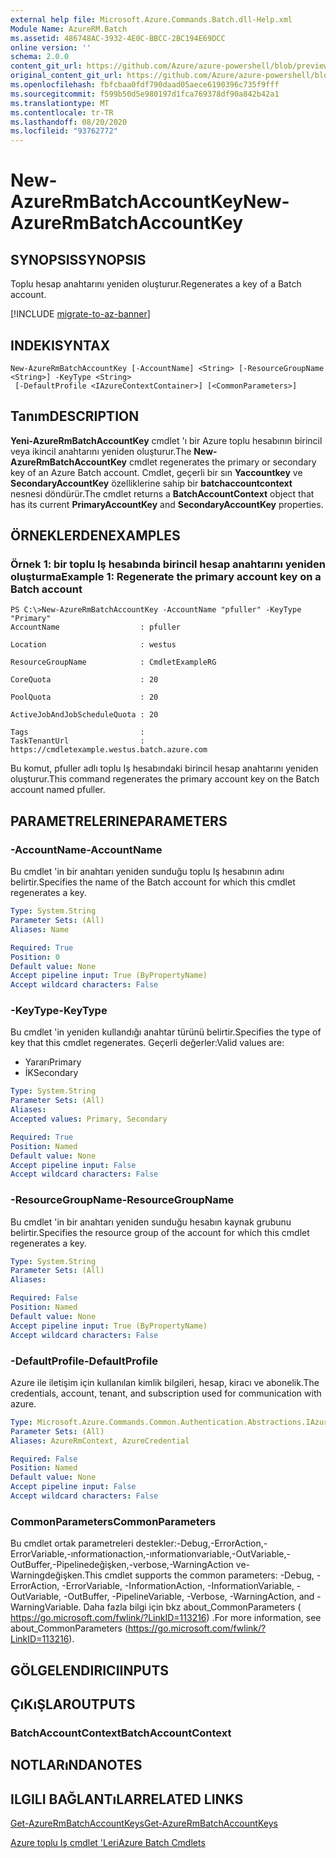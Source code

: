 ```yaml
---
external help file: Microsoft.Azure.Commands.Batch.dll-Help.xml
Module Name: AzureRM.Batch
ms.assetid: 486748AC-3932-4E0C-BBCC-2BC194E69DCC
online version: ''
schema: 2.0.0
content_git_url: https://github.com/Azure/azure-powershell/blob/preview/src/ResourceManager/AzureBatch/Commands.Batch/help/New-AzureRmBatchAccountKey.md
original_content_git_url: https://github.com/Azure/azure-powershell/blob/preview/src/ResourceManager/AzureBatch/Commands.Batch/help/New-AzureRmBatchAccountKey.md
ms.openlocfilehash: fbfcbaa0fdf790daad05aece6190396c735f9fff
ms.sourcegitcommit: f599b50d5e980197d1fca769378df90a842b42a1
ms.translationtype: MT
ms.contentlocale: tr-TR
ms.lasthandoff: 08/20/2020
ms.locfileid: "93762772"
---
```

# <span data-ttu-id="584f8-101">New-AzureRmBatchAccountKey</span><span class="sxs-lookup"><span data-stu-id="584f8-101">New-AzureRmBatchAccountKey</span></span>

## <span data-ttu-id="584f8-102">SYNOPSIS</span><span class="sxs-lookup"><span data-stu-id="584f8-102">SYNOPSIS</span></span>
<span data-ttu-id="584f8-103">Toplu hesap anahtarını yeniden oluşturur.</span><span class="sxs-lookup"><span data-stu-id="584f8-103">Regenerates a key of a Batch account.</span></span>

[!INCLUDE [migrate-to-az-banner](../../includes/migrate-to-az-banner.md)]

## <span data-ttu-id="584f8-104">INDEKI</span><span class="sxs-lookup"><span data-stu-id="584f8-104">SYNTAX</span></span>

```
New-AzureRmBatchAccountKey [-AccountName] <String> [-ResourceGroupName <String>] -KeyType <String>
 [-DefaultProfile <IAzureContextContainer>] [<CommonParameters>]
```

## <span data-ttu-id="584f8-105">Tanım</span><span class="sxs-lookup"><span data-stu-id="584f8-105">DESCRIPTION</span></span>
<span data-ttu-id="584f8-106">**Yeni-AzureRmBatchAccountKey** cmdlet 'ı bir Azure toplu hesabının birincil veya ikincil anahtarını yeniden oluşturur.</span><span class="sxs-lookup"><span data-stu-id="584f8-106">The **New-AzureRmBatchAccountKey** cmdlet regenerates the primary or secondary key of an Azure Batch account.</span></span>
<span data-ttu-id="584f8-107">Cmdlet, geçerli bir sın **Yaccountkey** ve **SecondaryAccountKey** özelliklerine sahip bir **batchaccountcontext** nesnesi döndürür.</span><span class="sxs-lookup"><span data-stu-id="584f8-107">The cmdlet returns a **BatchAccountContext** object that has its current **PrimaryAccountKey** and **SecondaryAccountKey** properties.</span></span>

## <span data-ttu-id="584f8-108">ÖRNEKLERDEN</span><span class="sxs-lookup"><span data-stu-id="584f8-108">EXAMPLES</span></span>

### <span data-ttu-id="584f8-109">Örnek 1: bir toplu Iş hesabında birincil hesap anahtarını yeniden oluşturma</span><span class="sxs-lookup"><span data-stu-id="584f8-109">Example 1: Regenerate the primary account key on a Batch account</span></span>
```
PS C:\>New-AzureRmBatchAccountKey -AccountName "pfuller" -KeyType "Primary"
AccountName                  : pfuller

Location                     : westus

ResourceGroupName            : CmdletExampleRG

CoreQuota                    : 20

PoolQuota                    : 20

ActiveJobAndJobScheduleQuota : 20

Tags                         : 
TaskTenantUrl                : https://cmdletexample.westus.batch.azure.com
```

<span data-ttu-id="584f8-110">Bu komut, pfuller adlı toplu Iş hesabındaki birincil hesap anahtarını yeniden oluşturur.</span><span class="sxs-lookup"><span data-stu-id="584f8-110">This command regenerates the primary account key on the Batch account named pfuller.</span></span>

## <span data-ttu-id="584f8-111">PARAMETRELERINE</span><span class="sxs-lookup"><span data-stu-id="584f8-111">PARAMETERS</span></span>

### <span data-ttu-id="584f8-112">-AccountName</span><span class="sxs-lookup"><span data-stu-id="584f8-112">-AccountName</span></span>
<span data-ttu-id="584f8-113">Bu cmdlet 'in bir anahtarı yeniden sunduğu toplu Iş hesabının adını belirtir.</span><span class="sxs-lookup"><span data-stu-id="584f8-113">Specifies the name of the Batch account for which this cmdlet regenerates a key.</span></span>

```yaml
Type: System.String
Parameter Sets: (All)
Aliases: Name

Required: True
Position: 0
Default value: None
Accept pipeline input: True (ByPropertyName)
Accept wildcard characters: False
```

### <span data-ttu-id="584f8-114">-KeyType</span><span class="sxs-lookup"><span data-stu-id="584f8-114">-KeyType</span></span>
<span data-ttu-id="584f8-115">Bu cmdlet 'in yeniden kullandığı anahtar türünü belirtir.</span><span class="sxs-lookup"><span data-stu-id="584f8-115">Specifies the type of key that this cmdlet regenerates.</span></span>
<span data-ttu-id="584f8-116">Geçerli değerler:</span><span class="sxs-lookup"><span data-stu-id="584f8-116">Valid values are:</span></span> 

- <span data-ttu-id="584f8-117">Yararı</span><span class="sxs-lookup"><span data-stu-id="584f8-117">Primary</span></span>
- <span data-ttu-id="584f8-118">İK</span><span class="sxs-lookup"><span data-stu-id="584f8-118">Secondary</span></span>

```yaml
Type: System.String
Parameter Sets: (All)
Aliases: 
Accepted values: Primary, Secondary

Required: True
Position: Named
Default value: None
Accept pipeline input: False
Accept wildcard characters: False
```

### <span data-ttu-id="584f8-119">-ResourceGroupName</span><span class="sxs-lookup"><span data-stu-id="584f8-119">-ResourceGroupName</span></span>
<span data-ttu-id="584f8-120">Bu cmdlet 'in bir anahtarı yeniden sunduğu hesabın kaynak grubunu belirtir.</span><span class="sxs-lookup"><span data-stu-id="584f8-120">Specifies the resource group of the account for which this cmdlet regenerates a key.</span></span>

```yaml
Type: System.String
Parameter Sets: (All)
Aliases: 

Required: False
Position: Named
Default value: None
Accept pipeline input: True (ByPropertyName)
Accept wildcard characters: False
```

### <span data-ttu-id="584f8-121">-DefaultProfile</span><span class="sxs-lookup"><span data-stu-id="584f8-121">-DefaultProfile</span></span>
<span data-ttu-id="584f8-122">Azure ile iletişim için kullanılan kimlik bilgileri, hesap, kiracı ve abonelik.</span><span class="sxs-lookup"><span data-stu-id="584f8-122">The credentials, account, tenant, and subscription used for communication with azure.</span></span>

```yaml
Type: Microsoft.Azure.Commands.Common.Authentication.Abstractions.IAzureContextContainer
Parameter Sets: (All)
Aliases: AzureRmContext, AzureCredential

Required: False
Position: Named
Default value: None
Accept pipeline input: False
Accept wildcard characters: False
```

### <span data-ttu-id="584f8-123">CommonParameters</span><span class="sxs-lookup"><span data-stu-id="584f8-123">CommonParameters</span></span>
<span data-ttu-id="584f8-124">Bu cmdlet ortak parametreleri destekler:-Debug,-ErrorAction,-ErrorVariable,-ınformationaction,-ınformationvariable,-OutVariable,-OutBuffer,-Pipelinedeğişken,-verbose,-WarningAction ve-Warningdeğişken.</span><span class="sxs-lookup"><span data-stu-id="584f8-124">This cmdlet supports the common parameters: -Debug, -ErrorAction, -ErrorVariable, -InformationAction, -InformationVariable, -OutVariable, -OutBuffer, -PipelineVariable, -Verbose, -WarningAction, and -WarningVariable.</span></span> <span data-ttu-id="584f8-125">Daha fazla bilgi için bkz about_CommonParameters ( https://go.microsoft.com/fwlink/?LinkID=113216) .</span><span class="sxs-lookup"><span data-stu-id="584f8-125">For more information, see about_CommonParameters (https://go.microsoft.com/fwlink/?LinkID=113216).</span></span>

## <span data-ttu-id="584f8-126">GÖLGELENDIRICI</span><span class="sxs-lookup"><span data-stu-id="584f8-126">INPUTS</span></span>

## <span data-ttu-id="584f8-127">ÇıKıŞLAR</span><span class="sxs-lookup"><span data-stu-id="584f8-127">OUTPUTS</span></span>

### <span data-ttu-id="584f8-128">BatchAccountContext</span><span class="sxs-lookup"><span data-stu-id="584f8-128">BatchAccountContext</span></span>

## <span data-ttu-id="584f8-129">NOTLARıNDA</span><span class="sxs-lookup"><span data-stu-id="584f8-129">NOTES</span></span>

## <span data-ttu-id="584f8-130">ILGILI BAĞLANTıLAR</span><span class="sxs-lookup"><span data-stu-id="584f8-130">RELATED LINKS</span></span>

[<span data-ttu-id="584f8-131">Get-AzureRmBatchAccountKeys</span><span class="sxs-lookup"><span data-stu-id="584f8-131">Get-AzureRmBatchAccountKeys</span></span>](./Get-AzureRmBatchAccountKeys.md)

[<span data-ttu-id="584f8-132">Azure toplu Iş cmdlet 'Leri</span><span class="sxs-lookup"><span data-stu-id="584f8-132">Azure Batch Cmdlets</span></span>](./AzureRM.Batch.md)


